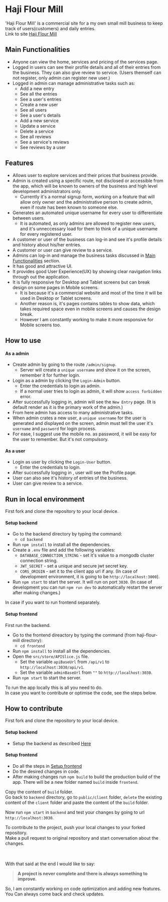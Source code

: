 # Haji Flour Mill
'Haji Flour Mill' is a commercial site for a my own small mill business to keep track of users(customers) and daily entries. \
Link to site [Haji Flour Mill](https://haji-flour-mill.onrender.com/)

## Main Functionalities
- Anyone can view the home, services and pricing of the services page.
- Logged in users can see their profile details and all of their entries from the business. They can also give review to service. (Users themself can not register, only admin can register new user.)
- Logged in admin can manage administrative tasks such as:
    - Add a new entry
    - See all the entries
    - See a user's entries
    - Create a new user
    - See all users
    - See a user's details
    - Add a new service
    - Update a service
    - Delete a service
    - See all reviews
    - See a service's reviews
    - See reviews by a user

## Features

- Allows user to explore services and their prices that business provide.
- Admin is created using a specific route, not disclosed or accessible from the app, which will be known to owners of the business and high level development administrators only.
  - Currently it's a normal signup form, working on a feature that will allow only owner and the administrative person to create admin, even if route has been known to someone else.
- Generates an automated unique username for every user to differentiate between users.
  - It is automated, as only admins are allowed to register new users, and it's unneccessary load for them to think of a unique username for every registered user.
- A customer or user of the business can log-in and see it's profile details and history about his/her entries.
- A customer or user can give review to a service.
- Admins can log-in and manage the business tasks discussed in [Main Functionalities](#main-functionalities) section.
- It has good and attractive UI.
- It provides good User Experience(UX) by showing clear navigation links through out the application.
- It is fully responsive for Desktop and Tablet screens but can break design on some pages in Mobile screens.
  - It is because it's a commercial website and most of the time it will be used in Desktop or Tablet screens.
  - Another reason is, it's pages contains tables to show data, which takes required space even in mobile screens and causes the design break.
  - However I am constantly working to make it more responsive for Mobile screens too.


## How to use
#### As a admin
- Create admin by going to the route `/admin/signup`.
  - Server will create a `unique username` and show it on the screen, remember it for further login.
- Login as a admin by clicking the `Login-Admin` button.
  - Enter the credentials to login as admin.
  - If a normal user tries to login as admin, it will show `access forbidden` error.
- After successfully logging in, admin will see the `New Entry` page. (It is default render as it is the primary work of the admin.)
- From here admin has access to many administrative tasks.
- When admin crates a new user, a `unique username` for the user is generated and displayed on the screen, admin must tell the user it's `username` and `password` for login process.
- For ease, I suggest use the mobile no. as password, it will be easy for the user to remember. But it's not compulsory.

#### As a user
- Login as user by clicking the `Login-User` button.
  - Enter the credentials to login.
- After successfully logging in , user will see the Profile page.
- User can also see it's history of entries of the business.
- User can give review to a service.


## Run in local environment
First fork and clone the repository to your local device.

#### Setup backend
- Go to the backend directory by typing the command:
  - `cd backend`
- Run `npm install` to install all the dependencies.
- Create a `.env` file and add the following variables: 
  - `DATABASE_CONNECTION_STRING` - set it's value to a mongodb cluster connection string.
  - `JWT_SECRET` - set a unique and secure jwt secret key.
  - `CORS_ORIGIN` - set it to the client app url if any. (In case of development environment, it is going to be `http://localhost:3000`).
- Run `npm start` to start the server. It will run on port `3030`. (In case of development you can run `npm run dev` to automatically restart the server after making changes.)


In case if you want to run frontend separately.
#### Setup frontend
First run the backend.

- Go to the frontend direactory by typing the command (from haji-flour-mill directory):
  - `cd frontend`
- Run `npm install` to install all the dependencies.
- Open the `src/store/APISlice.js` file.
  - Set the variable `apiBaseUrl` from `/api/v1` to `http://localhost:3030/api/v1`.
  - Set the variable `adminBaseUrl` from `""` to `http://localhost:3030`.
- Run `npm start` to start the server. 


To run the app locally this is all you need to do.\
In case you want to contribute or optimise the code, see the steps below.

## How to contribute
First fork and clone the repository to your local device.

#### Setup backend
- Setup the backend as described [Here](#setup-backend)

#### Setup frontend
- Do all the steps in [Setup frontend](#setup-frontend) 
- Do the desired changes in code.
- After making changes run `npm build` to build the production build of the app. There will be a new folder named `build` inside `frontend`.

Copy the content of `build` folder.\
Go back to `backend` directory, go to `public/client` folder, `delete` the existing content of the `client` folder and paste the content of the `build` folder.

Now run `npm start` in `backend` and test your changes by going to url `http://localhost:3030`.


To contribute to the project, push your local changes to your forked repository.\
Make a pull request to original repository and start conversation about the changes.

\
\
With that said at the end I would like to say:


> **A project is never complete and there is always something to improve.**

So, I am constantly working on code optimization and adding new features. You Can always come back and check updates.